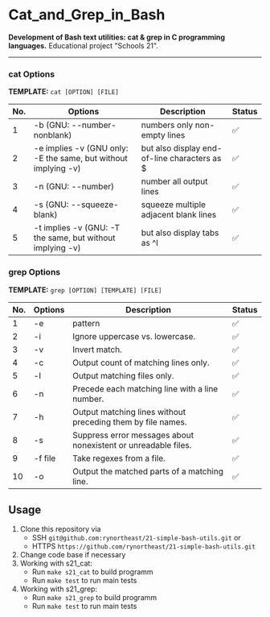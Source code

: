 # Cat_and_Grep_in_Bash
**Development of Bash text utilities: cat & grep in C programming languages.**
Educational project "Schools 21".<br>

____

### cat Options
**TEMPLATE:** `cat [OPTION] [FILE]`
  
| No. | Options | Description | Status |
| ------ | ------ | ------ | ------ |
| 1 | -b (GNU: --number-nonblank) | numbers only non-empty lines | ✅     |
| 2 | -e implies -v (GNU only: -E the same, but without implying -v) | but also display end-of-line characters as $  | ✅     |
| 3 | -n (GNU: --number) | number all output lines | ✅     |
| 4 | -s (GNU: --squeeze-blank) | squeeze multiple adjacent blank lines | ✅     |
| 5 | -t implies -v (GNU: -T the same, but without implying -v) | but also display tabs as ^I  | ✅     |


### grep Options
**TEMPLATE:** `grep [OPTION] [TEMPLATE] [FILE]`

| No. | Options | Description | Status |
| ------ | ------ | ------ | ------ |
| 1 | -e | pattern | ✅     |
| 2 | -i | Ignore uppercase vs. lowercase.  | ✅     |
| 3 | -v | Invert match. | ✅     |
| 4 | -c | Output count of matching lines only. | ✅     |
| 5 | -l | Output matching files only.  | ✅     |
| 6 | -n | Precede each matching line with a line number. | ✅     |
| 7 | -h | Output matching lines without preceding them by file names. | ✅     |
| 8 | -s | Suppress error messages about nonexistent or unreadable files. | ✅     |
| 9 | -f file | Take regexes from a file. | ✅     |
| 10 | -o | Output the matched parts of a matching line. | ✅     |

## Usage

1. Clone this repository via
   - SSH `git@github.com:rynortheast/21-simple-bash-utils.git` or
   - HTTPS `https://github.com/rynortheast/21-simple-bash-utils.git`
2. Change code base if necessary
3. Working with s21_cat:
   - Run `make s21_cat` to build programm
   - Run `make test` to run main tests
4. Working with s21_grep:
   - Run `make s21_grep` to build programm
   - Run `make test` to run main tests
